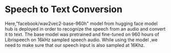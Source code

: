 # Speech to Text Conversion

Here,"facebook/wav2vec2-base-960h" model from hugging face model hub is deployed in order to recognize the speech from an audio and convert it to text.
The base model was pretrained and fine-tuned on 960 hours of Librispeech on 16kHz sampled speech audio. While using the model ,we need to make sure that our speech input is also sampled at 16Khz.